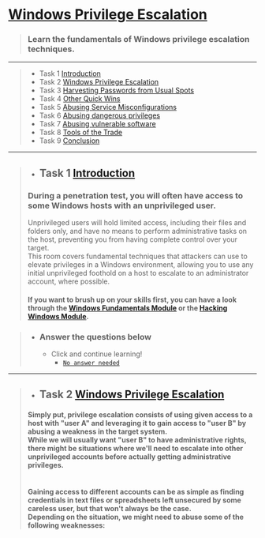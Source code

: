 # [Windows Privilege Escalation](https://tryhackme.com/room/windowsprivesc20)
  > ### Learn the fundamentals of Windows privilege escalation techniques.

---


> - Task 1  [Introduction](#task-1--introduction)
> - Task 2  [Windows Privilege Escalation](#task-2--windows-privilege-escalation)
> - Task 3  [Harvesting Passwords from Usual Spots]()
> - Task 4  [Other Quick Wins]()
> - Task 5  [Abusing Service Misconfigurations]()
> - Task 6  [Abusing dangerous privileges]()
> - Task 7  [Abusing vulnerable software]()
> - Task 8  [Tools of the Trade]()
> - Task 9  [Conclusion]()

---
> - ## Task 1  [Introduction]()
> ### During a penetration test, you will often have access to some Windows hosts with an unprivileged user. <br>
> Unprivileged users will hold limited access, including their files and folders only, and have no means to perform administrative tasks on the host, preventing you from having complete control over your target. <br>
> This room covers fundamental techniques that attackers can use to elevate privileges in a Windows environment, allowing you to use any initial unprivileged foothold on a host to escalate to an administrator account, where possible. <br>
> #### If you want to brush up on your skills first, you can have a look through the [Windows Fundamentals Module](https://tryhackme.com/module/windows-fundamentals) or the [Hacking Windows Module](https://tryhackme.com/module/hacking-windows-1).

> - ### Answer the questions below
>   - Click and continue learning!
>     - [`No answer needed`]()



---

> - ## Task 2  [Windows Privilege Escalation]()
> #### Simply put, privilege escalation consists of using given access to a host with "user A" and leveraging it to gain access to "user B" by abusing a weakness in the target system. <br> While we will usually want "user B" to have administrative rights, there might be situations where we'll need to escalate into other unprivileged accounts before actually getting administrative privileges. <br> <br>
> #### Gaining access to different accounts can be as simple as finding credentials in text files or spreadsheets left unsecured by some careless user, but that won't always be the case. <br> Depending on the situation, we might need to abuse some of the following weaknesses:

